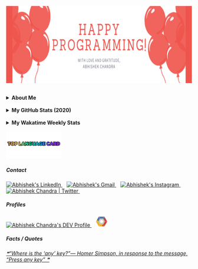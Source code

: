 <!--# नमस्ते ! <img src = "https://www.flaticon.com/svg/static/icons/svg/706/706761.svg" width = 25px/>-->


<!--START_SECTION:update_image-->
<img src=https://raw.githubusercontent.com/abhishekchandra2522k/abhishekchandra2522k/master/images/10.png height=210px width=1500px align=right alt=Image ALT />
<!--END_SECTION:update_image-->



&nbsp;
<details>
 <summary><b>About Me</b></summary>
 
-  _I am doing B.Tech. from Guru Gobind Singh Indraprastha University, New Delhi._ <img src = "https://www.flaticon.com/svg/static/icons/svg/2883/2883767.svg" width = 25px/>
 
-  _I’m currently working on a Machine Learning Project._ <img src = "https://www.flaticon.com/svg/static/icons/svg/2867/2867352.svg" width = 20px/>
 
-  _I’m currently learning Java._ <img src = "https://www.flaticon.com/svg/static/icons/svg/152/152760.svg" width=20px/>

-  _I’m looking to collaborate on Data Analytics Projects._ <img src = "https://www.flaticon.com/svg/static/icons/svg/38/38795.svg" width = 20px/>

-  _I’m looking for help with Full Stack Development._ <img src = "https://www.flaticon.com/svg/static/icons/svg/2721/2721266.svg" width = 25px/>
</details>

<br/>
<details>
 <summary><b>My GitHub Stats (2020)</b></summary>
<p align = "center">
<img alt="Abhishek's Github Stats" src = "https://github-readme-stats.vercel.app/api?username=abhishekchandra2522k&show_icons=true&theme=shades-of-purple" align = "center"/>
</p>

</details>

<br/>
<details>
 <summary><b>My Wakatime Weekly Stats</b></summary>
<p align = "center">
<img src = "https://github-readme-stats.vercel.app/api/wakatime?username=abhishekchandra&layout=compact&theme=shades-of-purple" alt = "abhishekchandra"/>
</p>
</details>


<p>
<a href = "https://github.com/abhishekchandra2522k/abhishekchandra2522k/blob/master/Top_Langs.md"><img src = "top_language.gif" width = 150px alt = "Top Language Card"/></a>
</p>

##### Contact
<p>
<a href = "https://www.linkedin.com/in/abhishek-chandra-071977114/">
 <img src = "https://www.flaticon.com/svg/static/icons/svg/145/145807.svg" width = 30px alt="Abhishek's LinkedIn"/>
</a>
&nbsp;&nbsp;
<a href="https://mail.google.com/mail/?view=cm&fs=1&to=1ac23456789@gmail.com">
  <img alt="Abhishek's Gmail" width="33px" src="https://img.icons8.com/fluent/48/000000/gmail--v2.png" />
</a>
&nbsp;&nbsp;
<a href="https://www.instagram.com/_abhishekchandra/">
  <img alt="Abhishek's Instagram" width="30px" src="https://www.flaticon.com/svg/static/icons/svg/174/174855.svg" />
</a>
&nbsp;&nbsp;
<a href="https://twitter.com/abhishek2522000/">
  <img alt="Abhishek Chandra | Twitter" width="30px" src="https://www.flaticon.com/svg/static/icons/svg/733/733579.svg" />
</a>
 &nbsp;&nbsp;
 <br/>
 
 ##### Profiles
 <a href="https://dev.to/abhishekchandra2522k">
  <img src="https://d2fltix0v2e0sb.cloudfront.net/dev-badge.svg" alt="Abhishek Chandra's DEV Profile" height="30" width="30">
</a>
 &nbsp;&nbsp;
<a href="https://google.qwiklabs.com/public_profiles/c37ee239-2c0a-4ebb-ba0e-803b1f7b84cc">
  <img src="google-cloud.png" alt="Abhishek Chandra's Cloud Profile" height="30" width="30">
</a>
 </p>
 
 ##### Facts / Quotes
 
<a href = "https://github.com/marketplace/actions/quote-readme">
<!--STARTS_HERE_QUOTE_README-->
<i>❝“Where is the ‘any’ key?”— Homer Simpson, in response to the message, “Press any key”   ❞</i>
<!--ENDS_HERE_QUOTE_README-->
</a>
